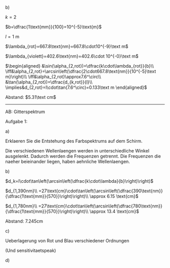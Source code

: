 b)

$k=2$

$b=\dfrac{1\text{mm}}{100}=10^{-5}\text{m}$

$l=1\text{ m}$

$\lambda_{rot}=667.8\text{nm}=667.8\cdot10^{-9}\text m$

$\lambda_{violett}=402.6\text{nm}=402.6\cdot 10^{-0}\text m$

$\begin{aligned}
&\sin(\alpha_{2,rot})=\dfrac{k\cdot\lambda_{rot}}{b}\\
\iff&\alpha_{2,rot}=\arcsin\left(\dfrac{2\cdot667.8\text{nm}}{10^{-5}\text m}\right)\\
\iff&\alpha_{2,rot}\approx7.6^\circ\\
&\tan(\alpha_{2,rot})=\dfrac{d_{k,rot}}{l}\\
\implies&d_{2,rot}=l\cdot\tan(7.6^\circ)=0.133\text m
\end{aligned}$

Abstand: $5.31\text cm$


---

AB: Gitterspektrum

Aufgabe 1:

a)

Erklaeren Sie die Entstehung des Farbspektrums auf dem Schirm.

Die verschiedenen Wellenlaengen werden in unterschiedliche Winkel ausgelenkt.
Dadurch werden die Frequenzen getrennt.
Die Frequenzen die naeher beieinander liegen, haben aehnliche Wellenlaengen.

b)

$d_k=l\cdot\tan\left(\arcsin\left(\dfrac{k\cdot\lambda}{b}\right)\right)$

$d_{1,390nm}\\
=27\text{cm}\cdot\tan\left(\arcsin\left(\dfrac{390\text{nm}}{\dfrac{1\text{mm}}{570}}\right)\right)\\
\approx 6.15 \text{cm}$

$d_{1,780nm}\\
=27\text{cm}\cdot\tan\left(\arcsin\left(\dfrac{780\text{nm}}{\dfrac{1\text{mm}}{570}}\right)\right)\\
\approx 13.4 \text{cm}$

Abstand: $7.245\text{cm}$

c)

Ueberlagerung von Rot und Blau verschiedener Ordnungen

(Und sensitivitaetspeak)

d)

